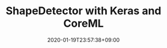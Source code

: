 ---
title: "ShapeDetector with Keras and CoreML"
date: 2020-01-19T23:57:38+09:00
name: "ShapeDetector with Keras and CoreML"
type: "형태분석"
provider: "AIFactory"
dataset: "도형그림"
model: "전미정"
evaluation: "정확도"
score: "0.91866"
platform: "AIFactory"
platform_url: "http://222.114.162.6:8080/aifactory/task/detail.do?taskId=T00000000000000000004"
tag: "#execise"
---